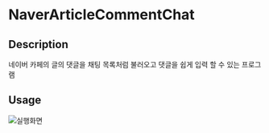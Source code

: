 # NaverArticleCommentChat

## Description
네이버 카페의 글의 댓글을 채팅 목록처럼 불러오고 댓글을 쉽게 입력 할 수 있는 프로그램

## Usage
![실행화면](https://user-images.githubusercontent.com/27846824/105046989-21edb280-5aad-11eb-9e56-c95882f35229.gif)
